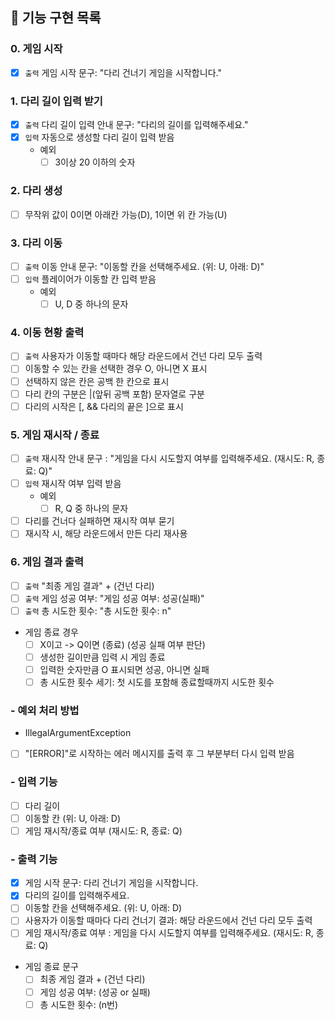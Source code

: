 ## 🚀 기능 구현 목록

### 0. 게임 시작
- [X] `출력` 게임 시작 문구: "다리 건너기 게임을 시작합니다."
### 1. 다리 길이 입력 받기
- [X] `출력` 다리 길이 입력 안내 문구: "다리의 길이를 입력해주세요."
- [X] `입력` 자동으로 생성할 다리 길이 입력 받음
  - 예외
    - [ ] 3이상 20 이하의 숫자
### 2. 다리 생성
- [ ] 무작위 값이 0이면 아래칸 가능(D), 1이면 위 칸 가능(U)
### 3. 다리 이동
- [ ] `출력` 이동 안내 문구: "이동할 칸을 선택해주세요. (위: U, 아래: D)"
- [ ] `입력` 플레이어가 이동할 칸 입력 받음
  - 예외 
    - [ ] U, D 중 하나의 문자
### 4. 이동 현황 출력
- [ ] `출력` 사용자가 이동할 때마다 해당 라운드에서 건넌 다리 모두 출력
- [ ] 이동할 수 있는 칸을 선택한 경우 O, 아니면 X 표시
- [ ] 선택하지 않은 칸은 공백 한 칸으로 표시
- [ ] 다리 칸의 구분은 |(앞뒤 공백 포함) 문자열로 구분
- [ ] 다리의 시작은 [, && 다리의 끝은 ]으로 표시
### 5. 게임 재시작 / 종료
- [ ] `출력` 재시작 안내 문구 : "게임을 다시 시도할지 여부를 입력해주세요. (재시도: R, 종료: Q)"
- [ ] `입력` 재시작 여부 입력 받음
  - 예외
    - [ ] R, Q 중 하나의 문자
- [ ] 다리를 건너다 실패하면 재시작 여부 묻기
- [ ] 재시작 시, 해당 라운드에서 만든 다리 재사용
### 6. 게임 결과 출력
- [ ] `출력` "최종 게임 결과" + (건넌 다리)
- [ ] `출력` 게임 성공 여부: "게임 성공 여부: 성공(실패)"
- [ ] `출력` 총 시도한 횟수: "총 시도한 횟수: n"
- 게임 종료 경우
    - [ ] X이고 -> Q이면 (종료) (성공 실패 여부 판단)
    - [ ] 생성한 길이만큼 입력 시 게임 종료
    - [ ] 입력한 숫자만큼 O 표시되면 성공, 아니면 실패
    - [ ] 총 시도한 횟수 세기: 첫 시도를 포함해 종료할때까지 시도한 횟수

### - 예외 처리 방법 
- IllegalArgumentException
- [ ] "[ERROR]"로 시작하는 에러 메시지를 출력 후 그 부분부터 다시 입력 받음

### - 입력 기능
- [ ] 다리 길이
- [ ] 이동할 칸 (위: U, 아래: D)
- [ ] 게임 재시작/종료 여부 (재시도: R, 종료: Q)

### - 출력 기능
- [X] 게임 시작 문구: 다리 건너기 게임을 시작합니다.
- [X] 다리의 길이를 입력해주세요.
- [ ] 이동할 칸을 선택해주세요. (위: U, 아래: D)
- [ ] 사용자가 이동할 때마다 다리 건너기 결과: 해당 라운드에서 건넌 다리 모두 출력
- [ ] 게임 재시작/종료 여부 : 게임을 다시 시도할지 여부를 입력해주세요. (재시도: R, 종료: Q)
- 게임 종료 문구
    - [ ] 최종 게임 결과 + (건넌 다리)
    - [ ] 게임 성공 여부: (성공 or 실패)
    - [ ] 총 시도한 횟수: (n번)